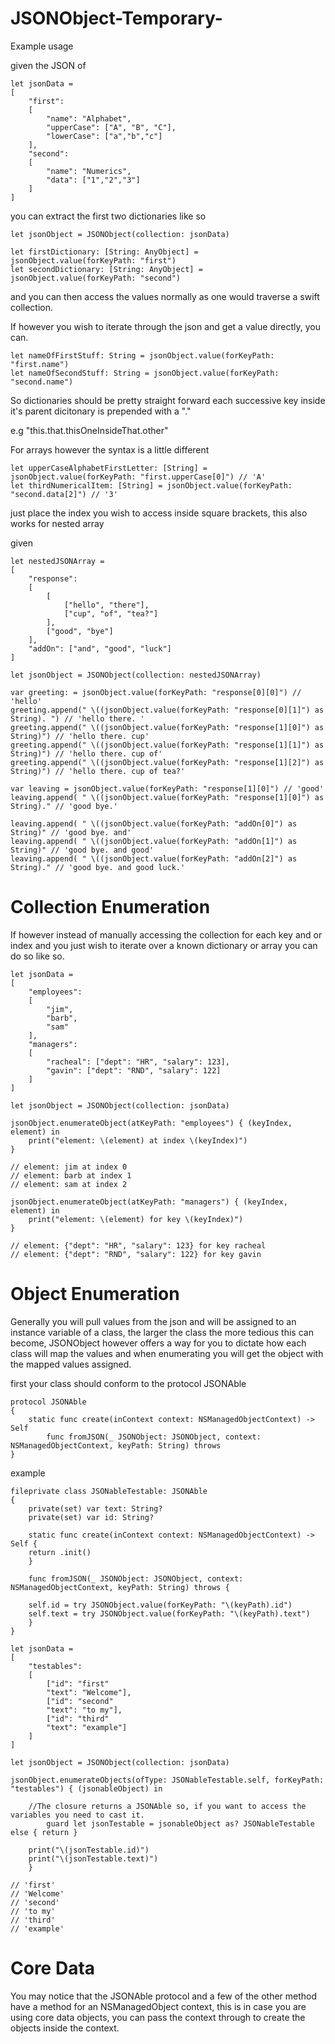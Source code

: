 # JSONObject-Temporary-

Example usage

given the JSON of

	let jsonData = 
	[
		"first":
		[
			"name": "Alphabet",
			"upperCase": ["A", "B", "C"],
			"lowerCase": ["a","b","c"]
		],
		"second":
		[
			"name": "Numerics",
			"data": ["1","2","3"]
		]
	]
	
you can extract the first two dictionaries like so

	let jsonObject = JSONObject(collection: jsonData)

	let firstDictionary: [String: AnyObject] = jsonObject.value(forKeyPath: "first")
	let secondDictionary: [String: AnyObject] = jsonObject.value(forKeyPath: "second")
	
and you can then access the values normally as one would traverse a swift collection.

If however you wish to iterate through the json and get a value directly, you can.

	let nameOfFirstStuff: String = jsonObject.value(forKeyPath: "first.name")
	let nameOfSecondStuff: String = jsonObject.value(forKeyPath: "second.name")
	
So dictionaries should be pretty straight forward each successive key inside it's parent dicitonary is prepended with a "."

e.g "this.that.thisOneInsideThat.other"

For arrays however the syntax is a little different

	let upperCaseAlphabetFirstLetter: [String] = jsonObject.value(forKeyPath: "first.upperCase[0]") // 'A'
	let thirdNumericalItem: [String] = jsonObject.value(forKeyPath: "second.data[2]") // '3'
	
just place the index you wish to access inside square brackets, this also works for nested array

given

	let nestedJSONArray =
	[
		"response":
		[
			[
				["hello", "there"],
				["cup", "of", "tea?"]
			],
			["good", "bye"]
		],
		"addOn": ["and", "good", "luck"]
	]
	
	let jsonObject = JSONObject(collection: nestedJSONArray)
	
	var greeting: = jsonObject.value(forKeyPath: "response[0][0]") // 'hello' 
	greeting.append(" \((jsonObject.value(forKeyPath: "response[0][1]") as String). ") // 'hello there. '
	greeting.append(" \((jsonObject.value(forKeyPath: "response[1][0]") as String)") // 'hello there. cup'
	greeting.append(" \((jsonObject.value(forKeyPath: "response[1][1]") as String)") // 'hello there. cup of'
	greeting.append(" \((jsonObject.value(forKeyPath: "response[1][2]") as String)") // 'hello there. cup of tea?'
	
	var leaving = jsonObject.value(forKeyPath: "response[1][0]") // 'good'
	leaving.append( " \((jsonObject.value(forKeyPath: "response[1][0]") as String)." // 'good bye.'
	
	leaving.append( " \((jsonObject.value(forKeyPath: "addOn[0]") as String)" // 'good bye. and'
	leaving.append( " \((jsonObject.value(forKeyPath: "addOn[1]") as String)" // 'good bye. and good'
	leaving.append( " \((jsonObject.value(forKeyPath: "addOn[2]") as String)." // 'good bye. and good luck.'
	
# Collection Enumeration

If however instead of manually accessing the collection for each key and or index and you just wish to iterate over a known dictionary or array you can do so like so.

	let jsonData = 
	[
		"employees":
		[
			"jim",
			"barb",
			"sam"
		],
		"managers":
		[
			"racheal": ["dept": "HR", "salary": 123],
			"gavin": ["dept": "RND", "salary": 122]
		]
	]
	
	let jsonObject = JSONObject(collection: jsonData)
	
	jsonObject.enumerateObject(atKeyPath: "employees") { (keyIndex, element) in
		print("element: \(element) at index \(keyIndex)")
	}
	
	// element: jim at index 0
	// element: barb at index 1
	// element: sam at index 2
	
	jsonObject.enumerateObject(atKeyPath: "managers") { (keyIndex, element) in
		print("element: \(element) for key \(keyIndex)")
	}
	
	// element: {"dept": "HR", "salary": 123} for key racheal
	// element: {"dept": "RND", "salary": 122} for key gavin

# Object Enumeration

Generally you will pull values from the json and will be assigned to an instance variable of a class, the larger the class the more tedious this can become, JSONObject however offers a way for you to dictate how each class will map the values and when enumerating you will get the object with the mapped values assigned.

first your class should conform to the protocol JSONAble

	protocol JSONAble 
	{
   		static func create(inContext context: NSManagedObjectContext) -> Self
    		func fromJSON(_ JSONObject: JSONObject, context: NSManagedObjectContext, keyPath: String) throws
	}
	
example

	fileprivate class JSONableTestable: JSONAble
	{
	    private(set) var text: String?
	    private(set) var id: String?

	    static func create(inContext context: NSManagedObjectContext) -> Self {
		return .init()
	    }

	    func fromJSON(_ JSONObject: JSONObject, context: NSManagedObjectContext, keyPath: String) throws {

		self.id = try JSONObject.value(forKeyPath: "\(keyPath).id")
		self.text = try JSONObject.value(forKeyPath: "\(keyPath).text")
	    }
	}
	
	let jsonData =
	[
		"testables":
		[
			["id": "first"
			"text": "Welcome"],
			["id": "second"
			"text": "to my"],
			["id": "third"
			"text": "example"]
		]
	]
	
	let jsonObject = JSONObject(collection: jsonData)
	
	jsonObject.enumerateObjects(ofType: JSONableTestable.self, forKeyPath: "testables") { (jsonableObject) in
            
	    //The closure returns a JSONAble so, if you want to access the variables you need to cast it.
            guard let jsonTestable = jsonableObject as? JSONableTestable else { return }
            
		print("\(jsonTestable.id)")
		print("\(jsonTestable.text)")
        }
	
	// 'first'
	// 'Welcome'
	// 'second'
	// 'to my'
	// 'third'
	// 'example'
		
# Core Data

You may notice that the JSONAble protocol and a few of the other method have a method for an NSManagedObject context, this is in case you are using core data objects, you can pass the context through to create the objects inside the context.
